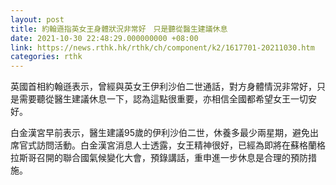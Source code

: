 ```yaml
---
layout: post
title: 約翰遜指英女王身體狀況非常好　只是聽從醫生建議休息
date: 2021-10-30 22:48:29.000000000 +08:00
link: https://news.rthk.hk/rthk/ch/component/k2/1617701-20211030.htm
categories: rthk
---
```


英國首相約翰遜表示，曾經與英女王伊利沙伯二世通話，對方身體情況非常好，只是需要聽從醫生建議休息一下，認為這點很重要，亦相信全國都希望女王一切安好。

白金漢宮早前表示，醫生建議95歲的伊利沙伯二世，休養多最少兩星期，避免出席官式訪問活動。白金漢宮消息人士透露，女王精神很好，已經為即將在蘇格蘭格拉斯哥召開的聯合國氣候變化大會，預錄講話，重申進一步休息是合理的預防措施。
